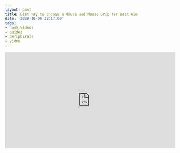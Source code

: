 ```yaml
---
layout: post
title: Best Way to Choose a Mouse and Mouse Grip for Best Aim
date: '2020-10-06 22:17:00'
tags:
- hash-videos
- guides
- periphirals
- video
---
```


<iframe width="560" height="315" src="https://www.youtube-nocookie.com/embed/-t3nmLdd6so" title="YouTube video player" frameborder="0" allow="accelerometer; autoplay; clipboard-write; encrypted-media; gyroscope; picture-in-picture" allowfullscreen></iframe><!--kg-card-end: html-->